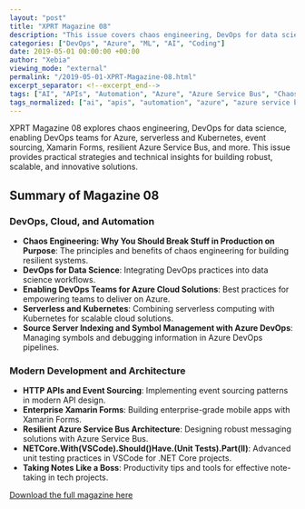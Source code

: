 ```yaml
---
layout: "post"
title: "XPRT Magazine 08"
description: "This issue covers chaos engineering, DevOps for data science, Azure DevOps, serverless, event sourcing, Xamarin, and more."
categories: ["DevOps", "Azure", "ML", "AI", "Coding"]
date: 2019-05-01 00:00:00 +00:00
author: "Xebia"
viewing_mode: "external"
permalink: "/2019-05-01-XPRT-Magazine-08.html"
excerpt_separator: <!--excerpt_end-->
tags: ["AI", "APIs", "Automation", "Azure", "Azure Service Bus", "Chaos Engineering", "Cloud", "Coding", "Community", "Data Science", "DevOps", "Event Sourcing", "Kubernetes", "Magazines", "ML", "Productivity", "Serverless", "Symbol Management", "Unit Testing", "Xamarin"]
tags_normalized: ["ai", "apis", "automation", "azure", "azure service bus", "chaos engineering", "cloud", "coding", "community", "data science", "devops", "event sourcing", "kubernetes", "magazines", "ml", "productivity", "serverless", "symbol management", "unit testing", "xamarin"]
---
```


XPRT Magazine 08 explores chaos engineering, DevOps for data science, enabling DevOps teams for Azure, serverless and Kubernetes, event sourcing, Xamarin Forms, resilient Azure Service Bus, and more. This issue provides practical strategies and technical insights for building robust, scalable, and innovative solutions.
<!--excerpt_end-->

## Summary of Magazine 08

### DevOps, Cloud, and Automation

- **Chaos Engineering: Why You Should Break Stuff in Production on Purpose**: The principles and benefits of chaos engineering for building resilient systems.
- **DevOps for Data Science**: Integrating DevOps practices into data science workflows.
- **Enabling DevOps Teams for Azure Cloud Solutions**: Best practices for empowering teams to deliver on Azure.
- **Serverless and Kubernetes**: Combining serverless computing with Kubernetes for scalable cloud solutions.
- **Source Server Indexing and Symbol Management with Azure DevOps**: Managing symbols and debugging information in Azure DevOps pipelines.

### Modern Development and Architecture

- **HTTP APIs and Event Sourcing**: Implementing event sourcing patterns in modern API design.
- **Enterprise Xamarin Forms**: Building enterprise-grade mobile apps with Xamarin Forms.
- **Resilient Azure Service Bus Architecture**: Designing robust messaging solutions with Azure Service Bus.
- **NETCore.With(VSCode).Should()Have.(Unit Tests).Part(II)**: Advanced unit testing practices in VSCode for .NET Core projects.
- **Taking Notes Like a Boss**: Productivity tips and tools for effective note-taking in tech projects.

[Download the full magazine here](https://xebia.com/media/2025/05/Xpirit_XPRT_magazine_8_2019.pdf)
